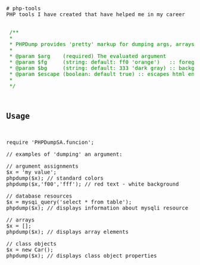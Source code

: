 <pre>
# php-tools
PHP tools I have created that have helped me in my career

<span style="color:#080">
 /**
 *
 * PHPDump provides 'pretty' markup for dumping args, arrays, objects, etc.
 *
 * @param $arg    (required) The evaluated argument
 * @param $fg     (string: default: ff0 'orange')   :: foreground color
 * @param $bg     (string: default: 333 'dark gray) :: background color
 * @param $escape (boolean: default true) :: escapes html entities for display
 *
 */
</span>

<h2>Usage</h2>

require 'PHPDumpSA.funcion';

// examples of 'dumping' an argument:

// argument assignments
$x = 'my value';
phpdump($x); // standard colors
phpdump($x,'f00','fff'); // red text - white background

// database resources
$x = mysqi_query('select * from table');
phpdump($x); // displays information about mysqli resource

// arrays
$x = [];
phpdump($x); // displays array elements

// class objects
$x = new Car();
phpdump($x); // displays class object properties
</pre>
